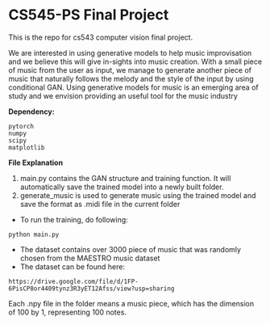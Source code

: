 # CS545-PS Final Project

This is the repo for cs543 computer vision final project. 

We are interested in using generative models to help music improvisation and we believe this will give in-sights into music creation. With a small piece of music from the user as input, we manage to generate another piece of music that naturally follows the melody and the style of the input by using conditional GAN. Using generative models for music is an emerging area of study and we envision providing an useful tool for the music industry

**Dependency:**

```
pytorch
numpy
scipy
matplotlib
```

**File Explanation**

1. main.py contains the GAN structure and training function. It will automatically save the trained model into a newly built folder.
2. generate_music is used to generate music using the trained model and save the format as .midi file in the current folder

- To run the training, do following:

```
python main.py
```

- The dataset contains over 3000 piece of music that was randomly chosen from the MAESTRO music dataset
- The dataset can be found here:

```
https://drive.google.com/file/d/1FP-6PisCP8or4409tynz3R3yET12Afss/view?usp=sharing
```

Each .npy file in the folder means a music piece, which has the dimension of 100 by 1, representing 100 notes.
